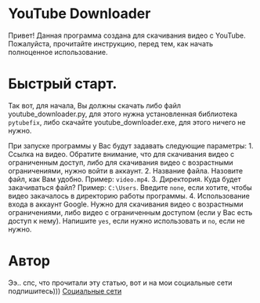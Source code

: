 # YouTube Downloader
Привет! Данная программа создана для скачивания видео с YouTube.
Пожалуйста, прочитайте инструкцию, перед тем, как начать полноценное использование.
# Быстрый старт.
Так вот, для начала, Вы должны скачать либо файл youtube_downloader.py, для этого нужна установленная библиотека `pytubefix`, либо скачайте youtube_downloader.exe, для этого ничего не нужно.

При запуске программы у Вас будут задавать следующие параметры:
    1. Ссылка на видео.
    Обратите внимание, что для скачивания видео с ограниченным доступ, либо для скачивания видео с возрастными ограничениями, нужно войти в аккаунт.
    2. Название файла.
    Назовите файл, как Вам удобно. Пример: `video.mp4`.
    3. Директория.
    Куда будет закачиваться файл? Пример: `C:\Users`. Введите `none`, если хотите, чтобы видео закачалось в директорию работы программы.
    4. Использование входа в аккаунт Google.
    Нужно для скачивания видео с возрастными ограничениями, либо видео с ограниченным доступом (если у Вас есть доступ к нему).
    Напишите `yes`, если нужно использовать и `no`, если не нужно.

# Автор
Ээ.. спс, что прочитали эту статью, вот и на мои социальные сети подпишитесь))) [Социальные сети](https://taplink.cc/florestone4185)